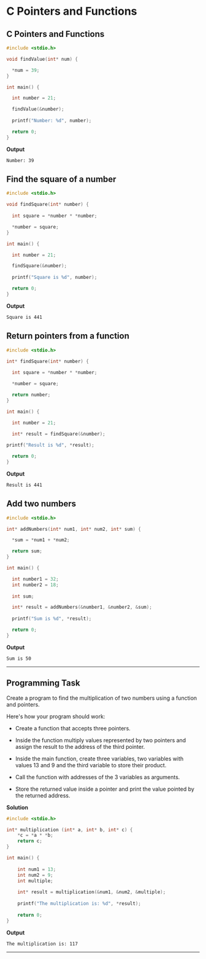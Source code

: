 # C Pointers and Functions
 
## C Pointers and Functions

```c
#include <stdio.h>

void findValue(int* num) {

  *num = 39;
}

int main() {

  int number = 21;

  findValue(&number);
  
  printf("Number: %d", number);

  return 0;
}

```
**Output**
```
Number: 39

```
## Find the square of a number
```c
#include <stdio.h>

void findSquare(int* number) {
  
  int square = *number * *number;

  *number = square;
}

int main() {

  int number = 21;

  findSquare(&number);
  
  printf("Square is %d", number);

  return 0;
}

```
**Output**
```
Square is 441

```
## Return pointers from a function

```c
#include <stdio.h>

int* findSquare(int* number) {
  
  int square = *number * *number;

  *number = square;

  return number;
}

int main() {

  int number = 21;

  int* result = findSquare(&number);
  
printf("Result is %d", *result);

  return 0;
}

```
**Output**
```
Result is 441

```
## Add two numbers

```c
#include <stdio.h>

int* addNumbers(int* num1, int* num2, int* sum) {

  *sum = *num1 + *num2;

  return sum;
}

int main() {

  int number1 = 32;
  int number2 = 18;
  
  int sum;

  int* result = addNumbers(&number1, &number2, &sum);
  
  printf("Sum is %d", *result);

  return 0;
}

```
**Output**
```
Sum is 50

```
---

## Programming Task
Create a program to find the multiplication of two numbers using a function and pointers. 

Here's how your program should work:

- Create a function that accepts three pointers.

- Inside the function multiply values represented by two pointers and assign the result to the address of the third pointer.

- Inside the main function, create three variables, two variables with values 13 and 9 and the third variable to store their product.

- Call the function with addresses of the 3 variables as arguments.  

- Store the returned value inside a pointer and print the value pointed by the returned address.

**Solution**
```c
#include <stdio.h>

int* multiplication (int* a, int* b, int* c) {
    *c = *a * *b;
    return c;
}

int main() {
    
    int num1 = 13;
    int num2 = 9;
    int multiple;
    
    int* result = multiplication(&num1, &num2, &multiple);
    
    printf("The multiplication is: %d", *result);
    
    return 0;
}
```

**Output**
```
The multiplication is: 117
```
---

